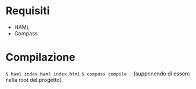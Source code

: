 Requisiti
=========

* HAML
* Compass

Compilazione
============

`$ haml index.haml index.html`
`$ compass compile .` (supponendo di essere nella root del progetto)